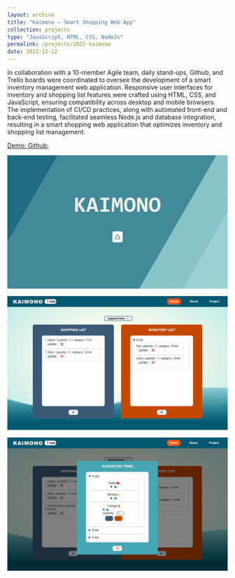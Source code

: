 ```yaml
---
layout: archive
title: "Kaimono – Smart Shopping Web App"
collection: projects
type: "JavaScript, HTML, CSS, NodeJs"
permalink: /projects/2022-kaimono
date: 2022-12-12
---
```


In collaboration with a 10-member Agile team, daily stand-ups, Github, and Trello boards were coordinated to oversee the development of a smart inventory management web application. Responsive user interfaces for inventory and shopping list features were crafted using HTML, CSS, and JavaScript, ensuring compatibility across desktop and mobile browsers. The implementation of CI/CD practices, along with automated front-end and back-end testing, facilitated seamless Node.js and database integration, resulting in a smart shopping web application that optimizes inventory and shopping list management.


<!-- citation and icon code -->
<p> 
<a href="https://cse110-fa22-group22.github.io/cse110-fa22-group22/source/html/home.html">Demo:  <i class="fas fa-fw fa-link zoom" aria-hidden="true"></i></a>   
<a href="https://github.com/ahvuong/cse110-fa22-group22">Github: <i class="fab fa-fw fa-github zoom" aria-hidden="true"></i></a>
</p>

![kaimono1](../images/kaimono_1.png)  

![kaimono2](../images/kaimono_2.png)  

![kaimono3](../images/kaimono_3.png)